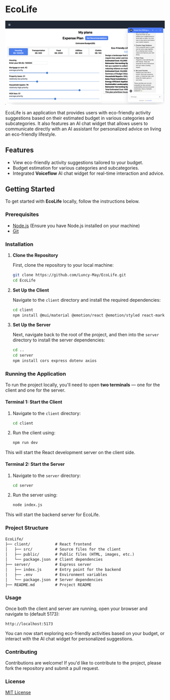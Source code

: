 
# EcoLife

![EcoLife Screenshot](./assets/EcoLifeDemo.png)

EcoLife is an application that provides users with eco-friendly activity suggestions based on their estimated budget in various categories and subcategories. It also features an AI chat widget that allows users to communicate directly with an AI assistant for personalized advice on living an eco-friendly lifestyle.

## Features
- View eco-friendly activity suggestions tailored to your budget.
- Budget estimation for various categories and subcategories.
- Integrated **Voiceflow** AI chat widget for real-time interaction and advice.

## Getting Started

To get started with **EcoLife** locally, follow the instructions below.

### Prerequisites

- [Node.js](https://nodejs.org/en/) (Ensure you have Node.js installed on your machine)
- [Git](https://git-scm.com/)

### Installation

1. **Clone the Repository**

   First, clone the repository to your local machine:

   ```bash
   git clone https://github.com/Luncy-May/EcoLife.git
   cd EcoLife
   ```

2. **Set Up the Client**

   Navigate to the `client` directory and install the required dependencies:

   ```bash
   cd client
   npm install @mui/material @emotion/react @emotion/styled react-markdown
   ```

3. **Set Up the Server**

   Next, navigate back to the root of the project, and then into the `server` directory to install the server dependencies:

   ```bash
   cd ..
   cd server
   npm install cors express dotenv axios
   ```

### Running the Application

To run the project locally, you'll need to open **two terminals** — one for the client and one for the server.

#### Terminal 1: Start the Client

1. Navigate to the `client` directory:

   ```bash
   cd client
   ```

2. Run the client using:

   ```bash
   npm run dev
   ```

This will start the React development server on the client side.

#### Terminal 2: Start the Server

1. Navigate to the `server` directory:

   ```bash
   cd server
   ```

2. Run the server using:

   ```bash
   node index.js
   ```

This will start the backend server for EcoLife.

### Project Structure

```
EcoLife/
├── client/           # React frontend
│   ├── src/          # Source files for the client
│   ├── public/       # Public files (HTML, images, etc.)
│   └── package.json  # Client dependencies
├── server/           # Express server
│   ├── index.js      # Entry point for the backend
│   ├── .env          # Environment variables
│   └── package.json  # Server dependencies
├── README.md         # Project README
```

### Usage

Once both the client and server are running, open your browser and navigate to (default 5173):

```
http://localhost:5173
```

You can now start exploring eco-friendly activities based on your budget, or interact with the AI chat widget for personalized suggestions.

### Contributing

Contributions are welcome! If you'd like to contribute to the project, please fork the repository and submit a pull request.

### License

[MIT License](LICENSE)
